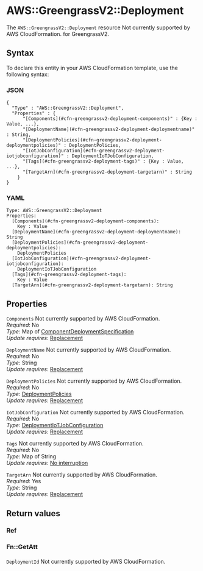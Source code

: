 # AWS::GreengrassV2::Deployment<a name="aws-resource-greengrassv2-deployment"></a>

<a name="aws-resource-greengrassv2-deployment-description"></a>The `AWS::GreengrassV2::Deployment` resource Not currently supported by AWS CloudFormation\. for GreengrassV2\.

## Syntax<a name="aws-resource-greengrassv2-deployment-syntax"></a>

To declare this entity in your AWS CloudFormation template, use the following syntax:

### JSON<a name="aws-resource-greengrassv2-deployment-syntax.json"></a>

```
{
  "Type" : "AWS::GreengrassV2::Deployment",
  "Properties" : {
      "[Components](#cfn-greengrassv2-deployment-components)" : {Key : Value, ...},
      "[DeploymentName](#cfn-greengrassv2-deployment-deploymentname)" : String,
      "[DeploymentPolicies](#cfn-greengrassv2-deployment-deploymentpolicies)" : DeploymentPolicies,
      "[IotJobConfiguration](#cfn-greengrassv2-deployment-iotjobconfiguration)" : DeploymentIoTJobConfiguration,
      "[Tags](#cfn-greengrassv2-deployment-tags)" : {Key : Value, ...},
      "[TargetArn](#cfn-greengrassv2-deployment-targetarn)" : String
    }
}
```

### YAML<a name="aws-resource-greengrassv2-deployment-syntax.yaml"></a>

```
Type: AWS::GreengrassV2::Deployment
Properties: 
  [Components](#cfn-greengrassv2-deployment-components): 
    Key : Value
  [DeploymentName](#cfn-greengrassv2-deployment-deploymentname): String
  [DeploymentPolicies](#cfn-greengrassv2-deployment-deploymentpolicies): 
    DeploymentPolicies
  [IotJobConfiguration](#cfn-greengrassv2-deployment-iotjobconfiguration): 
    DeploymentIoTJobConfiguration
  [Tags](#cfn-greengrassv2-deployment-tags): 
    Key : Value
  [TargetArn](#cfn-greengrassv2-deployment-targetarn): String
```

## Properties<a name="aws-resource-greengrassv2-deployment-properties"></a>

`Components`  <a name="cfn-greengrassv2-deployment-components"></a>
Not currently supported by AWS CloudFormation\.  
*Required*: No  
*Type*: Map of [ComponentDeploymentSpecification](aws-properties-greengrassv2-deployment-componentdeploymentspecification.md)  
*Update requires*: [Replacement](https://docs.aws.amazon.com/AWSCloudFormation/latest/UserGuide/using-cfn-updating-stacks-update-behaviors.html#update-replacement)

`DeploymentName`  <a name="cfn-greengrassv2-deployment-deploymentname"></a>
Not currently supported by AWS CloudFormation\.  
*Required*: No  
*Type*: String  
*Update requires*: [Replacement](https://docs.aws.amazon.com/AWSCloudFormation/latest/UserGuide/using-cfn-updating-stacks-update-behaviors.html#update-replacement)

`DeploymentPolicies`  <a name="cfn-greengrassv2-deployment-deploymentpolicies"></a>
Not currently supported by AWS CloudFormation\.  
*Required*: No  
*Type*: [DeploymentPolicies](aws-properties-greengrassv2-deployment-deploymentpolicies.md)  
*Update requires*: [Replacement](https://docs.aws.amazon.com/AWSCloudFormation/latest/UserGuide/using-cfn-updating-stacks-update-behaviors.html#update-replacement)

`IotJobConfiguration`  <a name="cfn-greengrassv2-deployment-iotjobconfiguration"></a>
Not currently supported by AWS CloudFormation\.  
*Required*: No  
*Type*: [DeploymentIoTJobConfiguration](aws-properties-greengrassv2-deployment-deploymentiotjobconfiguration.md)  
*Update requires*: [Replacement](https://docs.aws.amazon.com/AWSCloudFormation/latest/UserGuide/using-cfn-updating-stacks-update-behaviors.html#update-replacement)

`Tags`  <a name="cfn-greengrassv2-deployment-tags"></a>
Not currently supported by AWS CloudFormation\.  
*Required*: No  
*Type*: Map of String  
*Update requires*: [No interruption](https://docs.aws.amazon.com/AWSCloudFormation/latest/UserGuide/using-cfn-updating-stacks-update-behaviors.html#update-no-interrupt)

`TargetArn`  <a name="cfn-greengrassv2-deployment-targetarn"></a>
Not currently supported by AWS CloudFormation\.  
*Required*: Yes  
*Type*: String  
*Update requires*: [Replacement](https://docs.aws.amazon.com/AWSCloudFormation/latest/UserGuide/using-cfn-updating-stacks-update-behaviors.html#update-replacement)

## Return values<a name="aws-resource-greengrassv2-deployment-return-values"></a>

### Ref<a name="aws-resource-greengrassv2-deployment-return-values-ref"></a>

### Fn::GetAtt<a name="aws-resource-greengrassv2-deployment-return-values-fn--getatt"></a>

#### <a name="aws-resource-greengrassv2-deployment-return-values-fn--getatt-fn--getatt"></a>

`DeploymentId`  <a name="DeploymentId-fn::getatt"></a>
Not currently supported by AWS CloudFormation\.